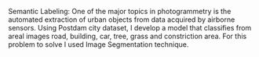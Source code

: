 Semantic Labeling: One of the major topics in photogrammetry is the automated extraction of urban objects from data acquired by airborne sensors. Using Postdam city dataset, I develop a model that classifies from areal images road, building, car, tree, grass and constriction area. For this problem to solve I used Image Segmentation technique.
